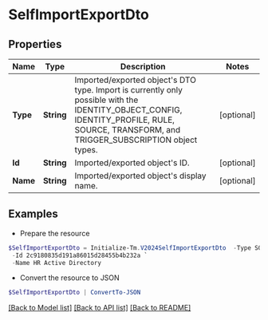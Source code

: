 # SelfImportExportDto
## Properties

Name | Type | Description | Notes
------------ | ------------- | ------------- | -------------
**Type** | **String** | Imported/exported object&#39;s DTO type. Import is currently only possible with the IDENTITY_OBJECT_CONFIG, IDENTITY_PROFILE, RULE, SOURCE, TRANSFORM, and TRIGGER_SUBSCRIPTION object types. | [optional] 
**Id** | **String** | Imported/exported object&#39;s ID. | [optional] 
**Name** | **String** | Imported/exported object&#39;s display name. | [optional] 

## Examples

- Prepare the resource
```powershell
$SelfImportExportDto = Initialize-Tm.V2024SelfImportExportDto  -Type SOURCE `
 -Id 2c9180835d191a86015d28455b4b232a `
 -Name HR Active Directory
```

- Convert the resource to JSON
```powershell
$SelfImportExportDto | ConvertTo-JSON
```

[[Back to Model list]](../README.md#documentation-for-models) [[Back to API list]](../README.md#documentation-for-api-endpoints) [[Back to README]](../README.md)

